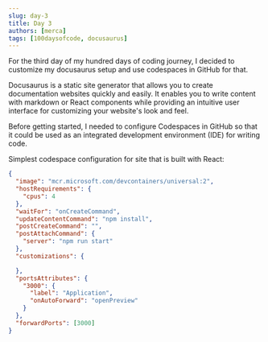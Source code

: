 ```yaml
---
slug: day-3
title: Day 3
authors: [merca]
tags: [100daysofcode, docusaurus]
---
```



For the third day of my hundred days of coding journey, I decided to customize my docusaurus setup and use codespaces in GitHub for that.

Docusaurus is a static site generator that allows you to create documentation websites quickly and easily. It enables you to write content with markdown or React components while providing an intuitive user interface for customizing your website's look and feel.

Before getting started, I needed to configure Codespaces in GitHub so that it could be used as an integrated development environment (IDE) for writing code.

Simplest codespace configuration for site that is built with React:

```json title=".devcontainer/devcontainer.json"
{
  "image": "mcr.microsoft.com/devcontainers/universal:2",
  "hostRequirements": {
    "cpus": 4
  },
  "waitFor": "onCreateCommand",
  "updateContentCommand": "npm install",
  "postCreateCommand": "",
  "postAttachCommand": {
    "server": "npm run start"
  },
  "customizations": {

  },
  "portsAttributes": {
    "3000": {
      "label": "Application",
      "onAutoForward": "openPreview"
    }
  },
  "forwardPorts": [3000]
}
```
